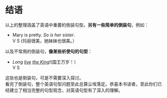 # 结语

以上的整理涵盖了英语中重要的倒装句型。<b>另有一些简单的倒装句</b>，例如：  

- Mary is pretty. <em>So is her sister</em>.  
V S
(玛丽很美，她妹妹也很美。） 

 

以及不常用的倒装句，<b>像某些祈使句的句型</b>：  

- <em>Long <u>live</u> <u>the King</u>!</em>(国王万岁！）  
V S  


这些也是倒装句，可是不需要深入探讨。  
看完了倒装句，整个英语句型问题至此总算尘埃落定。恭喜本书读者，至此你们已经建立了相当完整的句型观念，对英语句型有了深入的理解。  